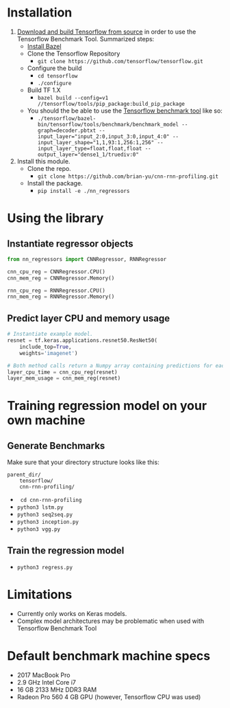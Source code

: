 # Installation
1. [Download and build Tensorflow from source](https://www.tensorflow.org/install/source) in order to use the Tensorflow Benchmark Tool. Summarized steps:
    - [Install Bazel](https://docs.bazel.build/versions/master/install.html)
    - Clone the Tensorflow Repository
        - `git clone https://github.com/tensorflow/tensorflow.git`
    - Configure the build
        - `cd tensorflow`
        - `./configure`
    - Build TF 1.X
        - `bazel build --config=v1 //tensorflow/tools/pip_package:build_pip_package`
    - You should the be able to use the [Tensorflow benchmark tool](https://github.com/tensorflow/tensorflow/tree/master/tensorflow/tools/benchmark) like so:
        - `./tensorflow/bazel-bin/tensorflow/tools/benchmark/benchmark_model --graph=decoder.pbtxt --input_layer="input_2:0,input_3:0,input_4:0" --input_layer_shape="1,1,93:1,256:1,256" --input_layer_type=float,float,float --output_layer="dense1_1/truediv:0"`
2. Install this module.
    - Clone the repo.
        - `git clone https://github.com/brian-yu/cnn-rnn-profiling.git`
    - Install the package.
        - `pip install -e ./nn_regressors`

# Using the library

## Instantiate regressor objects
```python
from nn_regressors import CNNRegressor, RNNRegressor

cnn_cpu_reg = CNNRegressor.CPU()
cnn_mem_reg = CNNRegressor.Memory()

rnn_cpu_reg = RNNRegressor.CPU()
rnn_mem_reg = RNNRegressor.Memory()
```

## Predict layer CPU and memory usage
```python
# Instantiate example model.
resnet = tf.keras.applications.resnet50.ResNet50(
    include_top=True,
    weights='imagenet')

# Both method calls return a Numpy array containing predictions for each layer.
layer_cpu_time = cnn_cpu_reg(resnet)
layer_mem_usage = cnn_mem_reg(resnet)
```

# Training regression model on your own machine

## Generate Benchmarks

Make sure that your directory structure looks like this:
```
parent_dir/
    tensorflow/
    cnn-rnn-profiling/
```
- ` cd cnn-rnn-profiling`
- `python3 lstm.py`
- `python3 seq2seq.py`
- `python3 inception.py`
- `python3 vgg.py`


<!-- ## Creating Benchmark generation programs -->

## Train the regression model
- `python3 regress.py`

# Limitations
- Currently only works on Keras models.
- Complex model architectures may be problematic when used with Tensorflow Benchmark Tool

# Default benchmark machine specs
- 2017 MacBook Pro
- 2.9 GHz Intel Core i7
- 16 GB 2133 MHz DDR3 RAM
- Radeon Pro 560 4 GB GPU (however, Tensorflow CPU was used)